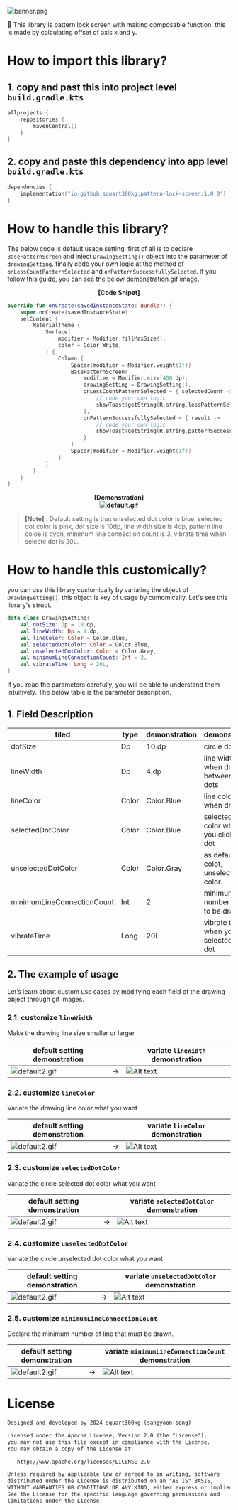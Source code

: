 ![banner.png](readme-image%2Fbanner.png)

🌻 This library is pattern lock screen with making composable function. this is made by calculating offset of axis x and y.

# How to import this library?
## 1. copy and past this  into project level `build.gradle.kts`
```kotlin
allprojects {
    repositories {
        mavenCentral()
    }
}
```
## 2. copy and paste this dependency into app level `build.gradle.kts`
```kotlin
dependencies {
    implementation("io.github.squart300kg:pattern-lock-screen:1.0.0")
}
```

# How to handle this library?
The below code is default usage setting. first of all is to declare ```BasePatternScreen``` and inject ```DrawingSetting()``` object into the parameter of ```drawingSetting```. finally code your own logic at the method of ```onLessCountPatternSelected``` and ```onPatternSuccessfullySelected```. If you follow this guide, you can see the below demonstration gif image.


**<div align="center">[Code Snipet]</div>**
```kotlin
override fun onCreate(savedInstanceState: Bundle?) {
    super.onCreate(savedInstanceState)
    setContent {
        MaterialTheme {
            Surface(
                modifier = Modifier.fillMaxSize(),
                color = Color.White,
            ) {
                Column {
                    Spacer(modifier = Modifier.weight(1f))
                    BasePatternScreen(
                        modifier = Modifier.size(400.dp),
                        drawingSetting = DrawingSetting(),
                        onLessCountPatternSelected = { selectedCount ->
                            // code your own logic
                            showToast(getString(R.string.lessPatternSelectedGuide, selectedCount))
                        },
                        onPatternSuccessfullySelected = { result ->
                            // code your own logic
                            showToast(getString(R.string.patternSuccessfullySelectedGuide, result))
                        }
                    )
                    Spacer(modifier = Modifier.weight(1f))
                }
            }
        }
    }
}
```

**<div align="center">[Demonstration]</div>**
**<div align="center">![default.gif](readme-image%2Fdefault.gif)</div>**


> **[Note]** : Default setting is that unselected dot color is blue, selected dot color is pink, dot size is 10dp, line width size is 4dp, pattern line coloe is cyon, minimum line connection count is 3, vibrate time when selecte dot is 20L.

# How to handle this customically?
you can use this library customically by variating the object of `DrawingSetting()`. this object is key of usage by cumomically. Let's see this library's struct.
```kotlin
data class DrawingSetting(
    val dotSize: Dp = 10.dp,
    val lineWidth: Dp = 4.dp,
    val lineColor: Color = Color.Blue,
    val selectedDotColor: Color = Color.Blue,
    val unselectedDotColor: Color = Color.Gray,
    val minimumLineConnectionCount: Int = 2,
    val vibrateTime: Long = 20L,
)
```
If you read the parameters carefully, you will be able to understand them intuitively. The below table is the parameter description.
## 1. Field Description

| filed | type | demonstration |demonstration |
|-------|---------------|---------------|--------------|
|dotSize| Dp |10.dp|circle dot size|
|lineWidth|Dp|4.dp|line width when drawing between circle dots|
|lineColor|Color|Color.Blue|line color when drawing|
|selectedDotColor|Color|Color.Blue|selected dot color when you click the dot|
|unselectedDotColor|Color|Color.Gray|as default dot colot, unselected dot color.|
|minimumLineConnectionCount|Int|2|minimum number of line to be drawn|
|vibrateTime|Long|20L|vibrate time when you selected circle dot |

## 2. The example of usage
Let’s learn about custom use cases by modifying each field of the drawing object through gif images.
### 2.1. customize `lineWidth`

Make the drawing line size smaller or larger

|default setting demonstration| | variate `lineWidth` demonstration|
|--|--|--|
|![default2.gif](readme-image%2Fdefault2.gif)| → |![Alt text](readme-image/lineWidth.gif)|

### 2.2. customize `lineColor`

Variate the drawing line color what you want

|default setting demonstration| |variate `lineColor` demonstration|
|--|--|--|
|![default2.gif](readme-image%2Fdefault2.gif)| → |![Alt text](readme-image/lineColor.gif)|

### 2.3. customize `selectedDotColor`

Variate the circle selected dot color what you want

|default setting demonstration| |variate `selectedDotColor` demonstration|
|--|--|--|
|![default2.gif](readme-image%2Fdefault2.gif)| → |![Alt text](readme-image/selectedDotColor.gif)|

### 2.4. customize `unselectedDotColor`

Variate the circle unselected dot color what you want

|default setting demonstration| |variate `unselectedDotColor` demonstration|
|--|--|--|
|![default2.gif](readme-image%2Fdefault2.gif)| → |![Alt text](readme-image/unselectedDotColor.gif)|

### 2.5. customize `minimumLineConnectionCount`

Declare the minimum number of line that must be drawn.

|default setting demonstration| |variate `minimumLineConnectionCount` demonstration|
|--|--|--|
|![default2.gif](readme-image%2Fdefault2.gif)| → |![Alt text](readme-image/minimumConnectionCount.gif)|

# License
```xml
Designed and developed by 2024 squart300kg (sangyoon song)

Licensed under the Apache License, Version 2.0 (the "License");
you may not use this file except in compliance with the License.
You may obtain a copy of the License at

   http://www.apache.org/licenses/LICENSE-2.0

Unless required by applicable law or agreed to in writing, software
distributed under the License is distributed on an "AS IS" BASIS,
WITHOUT WARRANTIES OR CONDITIONS OF ANY KIND, either express or implied.
See the License for the specific language governing permissions and
limitations under the License.
